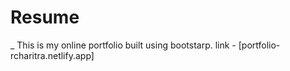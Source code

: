 # Resume

_ This is my online portfolio built using bootstarp.
link - [portfolio-rcharitra.netlify.app]